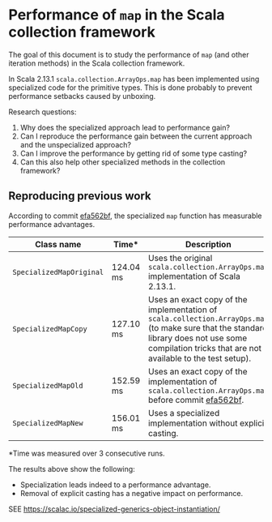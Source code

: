 Performance of `map` in the Scala collection framework
===

The goal of this document is to study the performance of `map` (and other iteration methods) in the Scala collection framework.

In Scala 2.13.1 `scala.collection.ArrayOps.map` has been implemented using specialized code for the primitive types. This is done probably to prevent performance setbacks caused by unboxing. 

Research questions:
1. Why does the specialized approach lead to performance gain?
2. Can I reproduce the performance gain between the current approach and the unspecialized approach?
3. Can I improve the performance by getting rid of some type casting?
4. Can this also help other specialized methods in the collection framework?

## Reproducing previous work

According to commit [efa562bf](https://github.com/scala/scala/commit/efa562bf3c1931ded3008e10e2134c6ec0572683), the specialized `map` function has measurable performance advantages.


| Class name | Time* | Description |
| --- | --- | --- |
| `SpecializedMapOriginal` | 124.04 ms | Uses the original `scala.collection.ArrayOps.map` implementation of Scala 2.13.1. |
| `SpecializedMapCopy` | 127.10 ms | Uses an exact copy of the implementation of `scala.collection.ArrayOps.map` (to make sure that the standard library does not use some compilation tricks that are not available to the test setup). |
| `SpecializedMapOld` | 152.59 ms | Uses an exact copy of the implementation of `scala.collection.ArrayOps.map` before commit [efa562bf](https://github.com/scala/scala/commit/efa562bf3c1931ded3008e10e2134c6ec0572683). |
| `SpecializedMapNew` | 156.01 ms | Uses a specialized implementation without explicit casting. |

*Time was measured over 3 consecutive runs.

The results above show the following:
- Specialization leads indeed to a performance advantage.
- Removal of explicit casting has a negative impact on performance.

SEE https://scalac.io/specialized-generics-object-instantiation/